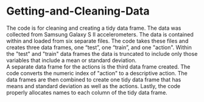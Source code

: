 Getting-and-Cleaning-Data
=========================
The code is for cleaning and creating a tidy data frame. The data was collected from Samsung Galaxy S II 
accelerometers. The data is contained within and loaded from six separate files. The code takes these files and 
creates three data frames, one “test”, one “train”, and one "action". Within the "test" and "train" data 
frames the data is truncated to include only those variables that include a mean or standard deviation.  
A separate data frame for the actions is the third data frame created. The code converts the numeric index 
of "action" to a descriptive action. The data frames are then combined to create one tidy data frame that has 
means and standard deviation as well as the actions. Lastly, the code properly allocates names to each 
column of the tidy data frame.
